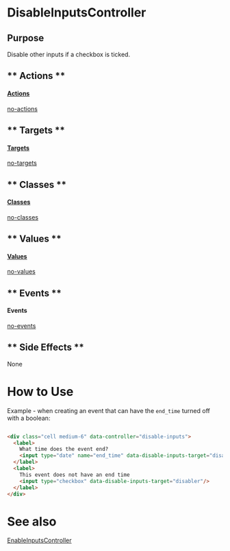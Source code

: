 # DisableInputsController

## Purpose

Disable other inputs if a checkbox is ticked.

<!-- tabs:start -->

## ** Actions **

#### [Actions](https://stimulus.hotwire.dev/reference/actions)

[no-actions](../_partials/no-actions.md ':include')

## ** Targets **

#### [Targets](https://stimulus.hotwire.dev/reference/targets)

[no-targets](../_partials/no-targets.md ':include')

## ** Classes **

#### [Classes](https://stimulus.hotwire.dev/reference/classes)

[no-classes](../_partials/no-classes.md ':include')

## ** Values **

#### [Values](https://stimulus.hotwire.dev/reference/values)

[no-values](../_partials/no-values.md ':include')

## ** Events **

#### Events

[no-events](../_partials/no-events.md ':include')

## ** Side Effects **

None

<!-- tabs:end -->

# How to Use

Example - when creating an event that can have the `end_time` turned off with a boolean:

```html

<div class="cell medium-6" data-controller="disable-inputs">
  <label>
    What time does the event end?
    <input type="date" name="end_time" data-disable-inputs-target="disable"/>
  </label>
  <label>
    This event does not have an end time
    <input type="checkbox" data-disable-inputs-target="disabler"/>
  </label>
</div>
```

# See also

[EnableInputsController](./controllers/enable_inputs_controller.md)
